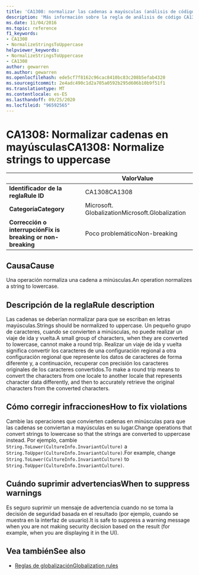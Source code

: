 ```yaml
---
title: 'CA1308: normalizar las cadenas a mayúsculas (análisis de código)'
description: 'Más información sobre la regla de análisis de código CA1308: normalizar cadenas a mayúsculas'
ms.date: 11/04/2016
ms.topic: reference
f1_keywords:
- CA1308
- NormalizeStringsToUppercase
helpviewer_keywords:
- NormalizeStringsToUppercase
- CA1308
author: gewarren
ms.author: gewarren
ms.openlocfilehash: ede5cf7f8162c96cac8410bc83c208b5efab4320
ms.sourcegitcommit: 2e4adc490c1d2a705a0592b295d606b10b9f51f1
ms.translationtype: MT
ms.contentlocale: es-ES
ms.lasthandoff: 09/25/2020
ms.locfileid: "96592565"
---
```

# <a name="ca1308-normalize-strings-to-uppercase"></a><span data-ttu-id="1c4ab-103">CA1308: Normalizar cadenas en mayúsculas</span><span class="sxs-lookup"><span data-stu-id="1c4ab-103">CA1308: Normalize strings to uppercase</span></span>

| | <span data-ttu-id="1c4ab-104">Valor</span><span class="sxs-lookup"><span data-stu-id="1c4ab-104">Value</span></span> |
|-|-|
| <span data-ttu-id="1c4ab-105">**Identificador de la regla**</span><span class="sxs-lookup"><span data-stu-id="1c4ab-105">**Rule ID**</span></span> |<span data-ttu-id="1c4ab-106">CA1308</span><span class="sxs-lookup"><span data-stu-id="1c4ab-106">CA1308</span></span>|
| <span data-ttu-id="1c4ab-107">**Categoría**</span><span class="sxs-lookup"><span data-stu-id="1c4ab-107">**Category**</span></span> |<span data-ttu-id="1c4ab-108">Microsoft. Globalization</span><span class="sxs-lookup"><span data-stu-id="1c4ab-108">Microsoft.Globalization</span></span>|
| <span data-ttu-id="1c4ab-109">**Corrección o interrupción**</span><span class="sxs-lookup"><span data-stu-id="1c4ab-109">**Fix is breaking or non-breaking**</span></span> |<span data-ttu-id="1c4ab-110">Poco problemático</span><span class="sxs-lookup"><span data-stu-id="1c4ab-110">Non-breaking</span></span>|

## <a name="cause"></a><span data-ttu-id="1c4ab-111">Causa</span><span class="sxs-lookup"><span data-stu-id="1c4ab-111">Cause</span></span>

<span data-ttu-id="1c4ab-112">Una operación normaliza una cadena a minúsculas.</span><span class="sxs-lookup"><span data-stu-id="1c4ab-112">An operation normalizes a string to lowercase.</span></span>

## <a name="rule-description"></a><span data-ttu-id="1c4ab-113">Descripción de la regla</span><span class="sxs-lookup"><span data-stu-id="1c4ab-113">Rule description</span></span>

<span data-ttu-id="1c4ab-114">Las cadenas se deberían normalizar para que se escriban en letras mayúsculas.</span><span class="sxs-lookup"><span data-stu-id="1c4ab-114">Strings should be normalized to uppercase.</span></span> <span data-ttu-id="1c4ab-115">Un pequeño grupo de caracteres, cuando se convierten a minúsculas, no puede realizar un viaje de ida y vuelta.</span><span class="sxs-lookup"><span data-stu-id="1c4ab-115">A small group of characters, when they are converted to lowercase, cannot make a round trip.</span></span> <span data-ttu-id="1c4ab-116">Realizar un viaje de ida y vuelta significa convertir los caracteres de una configuración regional a otra configuración regional que represente los datos de caracteres de forma diferente y, a continuación, recuperar con precisión los caracteres originales de los caracteres convertidos.</span><span class="sxs-lookup"><span data-stu-id="1c4ab-116">To make a round trip means to convert the characters from one locale to another locale that represents character data differently, and then to accurately retrieve the original characters from the converted characters.</span></span>

## <a name="how-to-fix-violations"></a><span data-ttu-id="1c4ab-117">Cómo corregir infracciones</span><span class="sxs-lookup"><span data-stu-id="1c4ab-117">How to fix violations</span></span>

<span data-ttu-id="1c4ab-118">Cambie las operaciones que convierten cadenas en minúsculas para que las cadenas se conviertan a mayúsculas en su lugar.</span><span class="sxs-lookup"><span data-stu-id="1c4ab-118">Change operations that convert strings to lowercase so that the strings are converted to uppercase instead.</span></span> <span data-ttu-id="1c4ab-119">Por ejemplo, cambie `String.ToLower(CultureInfo.InvariantCulture)` a `String.ToUpper(CultureInfo.InvariantCulture)`.</span><span class="sxs-lookup"><span data-stu-id="1c4ab-119">For example, change `String.ToLower(CultureInfo.InvariantCulture)` to `String.ToUpper(CultureInfo.InvariantCulture)`.</span></span>

## <a name="when-to-suppress-warnings"></a><span data-ttu-id="1c4ab-120">Cuándo suprimir advertencias</span><span class="sxs-lookup"><span data-stu-id="1c4ab-120">When to suppress warnings</span></span>

<span data-ttu-id="1c4ab-121">Es seguro suprimir un mensaje de advertencia cuando no se toma la decisión de seguridad basada en el resultado (por ejemplo, cuando se muestra en la interfaz de usuario).</span><span class="sxs-lookup"><span data-stu-id="1c4ab-121">It is safe to suppress a warning message when you are not making security decision based on the result (for example, when you are displaying it in the UI).</span></span>

## <a name="see-also"></a><span data-ttu-id="1c4ab-122">Vea también</span><span class="sxs-lookup"><span data-stu-id="1c4ab-122">See also</span></span>

- [<span data-ttu-id="1c4ab-123">Reglas de globalización</span><span class="sxs-lookup"><span data-stu-id="1c4ab-123">Globalization rules</span></span>](globalization-warnings.md)
